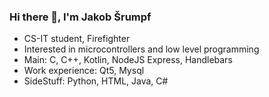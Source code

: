 ### Hi there 👋, I'm Jakob Šrumpf

- CS-IT student, Firefighter
- Interested in microcontrollers and low level programming
- Main: C, C++, Kotlin, NodeJS Express, Handlebars
- Work experience: Qt5, Mysql
- SideStuff: Python, HTML, Java, C#

<!--
**Kikanon/Kikanon** is a ✨ _special_ ✨ repository because its `README.md` (this file) appears on your GitHub profile.

Here are some ideas to get you started:

- 🔭 I’m currently working on ...
- 🌱 I’m currently learning ...
- 👯 I’m looking to collaborate on ...
- 🤔 I’m looking for help with ...
- 💬 Ask me about ...
- 📫 How to reach me: ...
- 😄 Pronouns: ...
- ⚡ Fun fact: ...
-->
